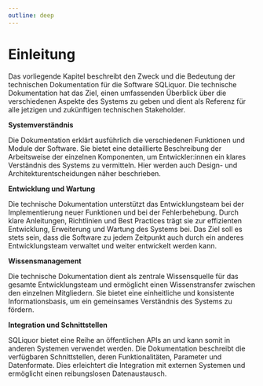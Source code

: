 ```yaml
---
outline: deep
---
```


# Einleitung

Das vorliegende Kapitel beschreibt den Zweck und die Bedeutung der technischen Dokumentation für die Software SQLiquor. Die technische Dokumentation hat das Ziel, einen umfassenden Überblick über die verschiedenen Aspekte des Systems zu geben und dient als Referenz für alle jetzigen und zukünftigen technischen Stakeholder.

**Systemverständnis**

Die Dokumentation erklärt ausführlich die verschiedenen Funktionen und Module der Software. Sie bietet eine detaillierte Beschreibung der Arbeitsweise der einzelnen Komponenten, um Entwickler:innen ein klares Verständnis des Systems zu vermitteln. Hier werden auch Design- und Architekturentscheidungen näher beschrieben.

**Entwicklung und Wartung**

Die technische Dokumentation unterstützt das Entwicklungsteam bei der Implementierung neuer Funktionen und bei der Fehlerbehebung. Durch klare Anleitungen, Richtlinien und Best Practices trägt sie zur effizienten Entwicklung, Erweiterung und Wartung des Systems bei. Das Ziel soll es stets sein, dass die Software zu jedem Zeitpunkt auch durch ein anderes Entwicklungsteam verwaltet und weiter entwickelt werden kann.

**Wissensmanagement**

Die technische Dokumentation dient als zentrale Wissensquelle für das gesamte Entwicklungsteam und ermöglicht einen Wissenstransfer zwischen den einzelnen Mitgliedern. Sie bietet eine einheitliche und konsistente Informationsbasis, um ein gemeinsames Verständnis des Systems zu fördern.

**Integration und Schnittstellen**

SQLiquor bietet eine Reihe an öffentlichen APIs an und kann somit in anderen Systemen verwendet werden. Die Dokumentation beschreibt die verfügbaren Schnittstellen, deren Funktionalitäten, Parameter und Datenformate. Dies erleichtert die Integration mit externen Systemen und ermöglicht einen reibungslosen Datenaustausch.
